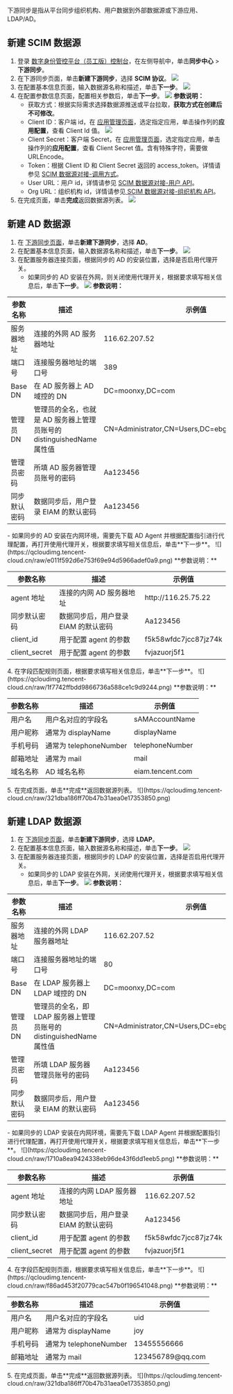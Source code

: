 下游同步是指从平台同步组织机构、用户数据到外部数据源或下游应用、LDAP/AD。


## 新建 SCIM 数据源
1. 登录 [数字身份管控平台（员工版）控制台](https://console.cloud.tencent.com/eiam)，在左侧导航中，单击**同步中心** > **下游同步**。
2. 在下游同步页面，单击**新建下游同步**，选择 **SCIM 协议**。
![](https://qcloudimg.tencent-cloud.cn/raw/85bb1e7cf7d261db0f1be102466d3f3d.png)
3. 在配置基本信息页面，输入数据源名称和描述，单击**下一步**。
![](https://qcloudimg.tencent-cloud.cn/raw/dce1af40a7cdc142d00a9065b0e35dbe.png)
4. 在配置参数信息页面，配置相关参数后，单击**下一步**。
![](https://qcloudimg.tencent-cloud.cn/raw/1d825a3ce4c8f34ec9dbd35b96ff7481.png)
   **参数说明：**
    - 获取方式：根据实际需求选择数据源推送或平台拉取，**获取方式在创建后不可修改**。
     - Client ID：客户端 id，在 [应用管理页面](https://console.cloud.tencent.com/eiam/app-manager)，选定指定应用，单击操作列的**应用配置**，查看 Client Id 值。
![](https://qcloudimg.tencent-cloud.cn/raw/a4b80ae5dc36df98e6dd2915fab56e6c.png)
      - Client Secret：客户端 Secret，在 [应用管理页面](https://console.cloud.tencent.com/eiam/app-manager)，选定指定应用，单击操作列的**应用配置**，查看 Client Secret 值。含有特殊字符，需要做 URLEncode。
     - Token：根据 Client ID 和 Client Secret 返回的 access_token。详情请参见 [SCIM 数据源对接-调用方式](https://cloud.tencent.com/document/product/1442/68856)。
     - User URL：用户 id，详情请参见 [SCIM 数据源对接-用户 API](https://cloud.tencent.com/document/product/1442/68875)。
     - Org URL：组织机构 id，详情请参见[ SCIM 数据源对接-组织机构 API](https://cloud.tencent.com/document/product/1442/68897)。
5. 在完成页面，单击**完成**返回数据源列表。
![](https://qcloudimg.tencent-cloud.cn/raw/b7b1bc3e2c1b0b31bba7b597a7498121.png)

## 新建 AD 数据源
1. 在 [下游同步页面](https://console.cloud.tencent.com/eiam/sync-center/downstream)，单击**新建下游同步**，选择 **AD**。
2. 在配置基本信息页面，输入数据源名称和描述，单击**下一步**。
![](https://qcloudimg.tencent-cloud.cn/raw/dce1af40a7cdc142d00a9065b0e35dbe.png)
3. 在配置服务器连接页面，根据同步的 AD 的安装位置，选择是否启用代理开关。
   - 如果同步的 AD 安装在外网，则关闭使用代理开关，根据要求填写相关信息后，单击**下一步**。
![](https://qcloudimg.tencent-cloud.cn/raw/9ce5927bf11edda8fa8a79fb82cce813.png)
    **参数说明：**
<table>
<thead>
<tr>
<th>参数名称</th>
<th>描述</th>
<th>示例值</th>
</tr>
</thead>
<tbody><tr>
<td>服务器地址</td>
<td>连接的外网 AD 服务器地址</td>
<td>116.62.207.52</td>
</tr>
<tr>
<td>端口号</td>
<td>连接服务器地址的端口号</td>
<td>389</td>
</tr>
<tr>
<td>Base DN</td>
<td>在 AD 服务器上 AD 域控的 DN</td>
<td>DC=moonxy,DC=com</td>
</tr>
<tr>
<td>管理员 DN</td>
<td>管理员的全名，也就是 AD 服务器上管理员账号的 distinguishedName 属性值</td>
<td>CN=Administrator,CN=Users,DC=ebg,DC=gtac,DC=com</td>
</tr>
<tr>
<td>管理员密码</td>
<td>所填 AD 服务器管理员账号的密码</td>
<td>Aa123456</td>
</tr>
<tr>
<td>同步默认密码</td>
<td>数据同步后，用户登录 EIAM 的默认密码</td>
<td>Aa123456</td>
</tr>
</tbody></table>
   - 如果同步的 AD 安装在内网环境，需要先下载 AD Agent 并根据配置指引进行代理配置，再打开使用代理开关，根据要求填写相关信息后，单击**下一步**。
![](https://qcloudimg.tencent-cloud.cn/raw/e011f592d6e753f69e94d5966adef0a9.png)
     **参数说明：**
<table>
<thead>
<tr>
<th>参数名称</th>
<th>描述</th>
<th>示例值</th>
</tr>
</thead>
<tbody><tr>
<td>agent 地址</td>
<td>连接的内网 AD 服务器地址</td>
<td>http://116.25.75.22</td>
</tr>
<tr>
<td>同步默认密码</td>
<td>数据同步后，用户登录 EIAM 的默认密码</td>
<td>Aa123456</td>
</tr>
<tr>
<td>client_id</td>
<td>用于配置 agent 的参数</td>
<td>f5k58wfdc7jcc87jz74k</td>
</tr>
<tr>
<td>client_secret</td>
<td>用于配置 agent 的参数</td>
<td>fvjazuorj5f1</td>
</tr>
</tbody></table>
4. 在字段匹配规则页面，根据要求填写相关信息后，单击**下一步**。
![](https://qcloudimg.tencent-cloud.cn/raw/1f7742ffbdd9866736a588ce1c9d9244.png)
   **参数说明：**
<table>
<thead>
<tr>
<th>参数名称</th>
<th>描述</th>
<th>示例值</th>
</tr>
</thead>
<tbody><tr>
<td>用户名</td>
<td>用户名对应的字段名</td>
<td>sAMAccountName</td>
</tr>
<tr>
<td>用户昵称</td>
<td>通常为 displayName</td>
<td>displayName</td>
</tr>
<tr>
<td>手机号码</td>
<td>通常为 telephoneNumber</td>
<td>telephoneNumber</td>
</tr>
<tr>
<td>邮箱地址</td>
<td>通常为 mail</td>
<td>mail</td>
</tr>
<tr>
<td>域名名称</td>
<td>AD 域名名称</td>
<td>eiam.tencent.com</td>
</tr>
</tbody></table>
5. 在完成页面，单击**完成**返回数据源列表。
![](https://qcloudimg.tencent-cloud.cn/raw/321dba186ff70b47b31aea0e17353850.png)

## 新建 LDAP 数据源
1. 在 [下游同步页面](https://console.cloud.tencent.com/eiam/sync-center/downstream)，单击**新建下游同步**，选择 **LDAP**。
2. 在配置基本信息页面，输入数据源名称和描述，单击**下一步**。
![](https://qcloudimg.tencent-cloud.cn/raw/dce1af40a7cdc142d00a9065b0e35dbe.png)
3. 在配置服务器连接页面，根据同步的 LDAP 的安装位置，选择是否启用代理开关。
   - 如果同步的 LDAP 安装在外网，关闭使用代理开关，根据要求填写相关信息后，单击**下一步**。
![](https://qcloudimg.tencent-cloud.cn/raw/4de49fab6254ca348a69c482a604ceba.png)
     **参数说明：**
<table>
<thead>
<tr>
<th>参数名称</th>
<th>描述</th>
<th>示例值</th>
</tr>
</thead>
<tbody><tr>
<td>服务器地址</td>
<td>连接的外网 LDAP 服务器地址</td>
<td>116.62.207.52</td>
</tr>
<tr>
<td>端口号</td>
<td>连接服务器地址的端口号</td>
<td>80</td>
</tr>
<tr>
<td>Base DN</td>
<td>在 LDAP 服务器上 LDAP 域控的 DN</td>
<td>DC=moonxy,DC=com</td>
</tr>
<tr>
<td>管理员DN</td>
<td>管理员的全名，即 LDAP 服务器上管理员账号的 distinguishedName 属性值</td>
<td>CN=Administrator,CN=Users,DC=ebg,DC=gtac,DC=com</td>
</tr>
<tr>
<td>管理员密码</td>
<td>所填 LDAP 服务器管理员账号的密码</td>
<td>Aa123456</td>
</tr>
<tr>
<td>同步默认密码</td>
<td>数据同步后，用户登录 EIAM 的默认密码</td>
<td>Aa123456</td>
</tr>
</tbody></table>
   - 如果同步的 LDAP 安装在内网环境，需要先下载 LDAP Agent 并根据配置指引进行代理配置，再打开使用代理开关，根据要求填写相关信息后，单击**下一步**。
![](https://qcloudimg.tencent-cloud.cn/raw/1710a8ea9424338eb96de43f6dd1eeb5.png)
      **参数说明：**
<table>
<thead>
<tr>
<th>参数名称</th>
<th>描述</th>
<th>示例值</th>
</tr>
</thead>
<tbody><tr>
<td>agent 地址</td>
<td>连接的内网 LDAP 服务器地址</td>
<td>116.62.207.52</td>
</tr>
<tr>
<td>同步默认密码</td>
<td>数据同步后，用户登录 EIAM 的默认密码</td>
<td>Aa123456</td>
</tr>
<tr>
<td>client_id</td>
<td>用于配置 agent 的参数</td>
<td>f5k58wfdc7jcc87jz74k</td>
</tr>
<tr>
<td>client_secret</td>
<td>用于配置 agent 的参数</td>
<td>fvjazuorj5f1</td>
</tr>
</tbody></table>
4. 在字段匹配规则页面，根据要求填写相关信息后，单击**下一步**。
![](https://qcloudimg.tencent-cloud.cn/raw/f86ad453f20779cac547b0f196541048.png)
   **参数说明：**
<table>
<thead>
<tr>
<th>参数名称</th>
<th>描述</th>
<th>示例值</th>
</tr>
</thead>
<tbody><tr>
<td>用户名</td>
<td>用户名对应的字段名</td>
<td>uid</td>
</tr>
<tr>
<td>用户昵称</td>
<td>通常为 displayName</td>
<td>joy</td>
</tr>
<tr>
<td>手机号码</td>
<td>通常为 telephoneNumber</td>
<td>13455556666</td>
</tr>
<tr>
<td>邮箱地址</td>
<td>通常为 mail</td>
<td>123456789@qq.com</td>
</tr>
</tbody></table>
5. 在完成页面，单击**完成**返回数据源列表。
![](https://qcloudimg.tencent-cloud.cn/raw/321dba186ff70b47b31aea0e17353850.png)
